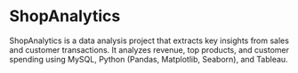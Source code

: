 # ShopAnalytics
ShopAnalytics is a data analysis project that extracts key insights from sales and customer transactions. It analyzes revenue, top products, and customer spending using MySQL, Python (Pandas, Matplotlib, Seaborn), and Tableau. 
